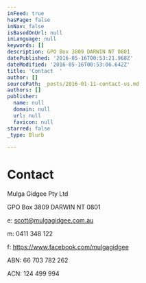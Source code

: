 ```yaml
---
inFeed: true
hasPage: false
inNav: false
isBasedOnUrl: null
inLanguage: null
keywords: []
description: GPO Box 3809 DARWIN NT 0801
datePublished: '2016-05-16T00:53:21.968Z'
dateModified: '2016-05-16T00:53:06.642Z'
title: 'Contact  '
author: []
sourcePath: _posts/2016-01-11-contact-us.md
authors: []
publisher:
  name: null
  domain: null
  url: null
  favicon: null
starred: false
_type: Blurb

---
```

# Contact 

Mulga Gidgee Pty Ltd 

GPO Box 3809 DARWIN NT 0801

e: scott@mulgagidgee.com.au

m: 0411 348 122

f: https://www.facebook.com/mulgagidgee

ABN: 66 703 782 262

ACN: 124 499 994